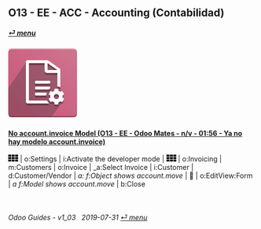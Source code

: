 ## O13 - EE - ACC - Accounting (Contabilidad)
#### [_&#x23CE; menu_](/o13/ee/o13-ee-guides_menu.md)  
### ![acc](/doc/img/account_accountant.png)

#### [No account.invoice Model (O13 - EE - Odoo Mates - n/v - 01:56 - Ya no hay modelo account.invoice)](https://youtube.com/embed/Ap7IPh23rsQ?autoplay=1&start=6&end=1m&rel=0)
![apps](/doc/img/apps.png) | o:Settings | i:Activate the developer mode | ![apps](/doc/img/apps.png) | o:Invoicing | m:Customers | o:Invoice | _a:Select Invoice |
i:Customer | d:Customer/Vendor | _a: f:Object shows account.move_ |
&#x1F41E; | o:EditView:Form | _a f:Model shows account.move_ | b:Close 

<br>

###### Odoo Guides - v1_03 &nbsp; 2019-07-31  [_&#x23CE; menu_](/o13/ee/o13-ee-guides_menu.md)  
